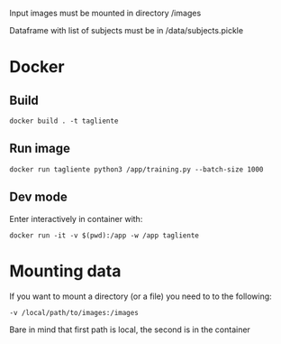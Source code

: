 
Input images must be mounted in directory /images

Dataframe with list of subjects must be in /data/subjects.pickle


# Docker

## Build

```
docker build . -t tagliente
```

## Run image

```
docker run tagliente python3 /app/training.py --batch-size 1000
```

## Dev mode

Enter interactively in container with:

```
docker run -it -v $(pwd):/app -w /app tagliente
```

# Mounting data

If you want to mount a directory (or a file) you need to to the following:

```
-v /local/path/to/images:/images
```

Bare in mind that first path is local, the second is in the container

